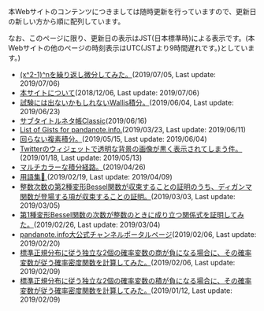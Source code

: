 本Webサイトのコンテンツにつきましては随時更新を行っていますので、更新日の新しい方から順に配列しています。

なお、このページに限り、更新日の表示はJST(日本標準時)による表示です。(本Webサイトの他のページの時刻表示はUTC(JSTより9時間遅れです。)としています。)
* [(x^2-1)^nを繰り返し微分してみた。](https://sidestory.pandanote.info/xsquareminusone_diff.html)(2019/07/05, Last update: 2019/07/06)
* [本サイトについて](https://sidestory.pandanote.info/about/index.html)(2018/12/06, Last update: 2019/07/06)
* [試験には出ないかもしれないWallis積分。](https://sidestory.pandanote.info/4591bis.html)(2019/06/04, Last update: 2019/06/23)
* [サブタイトルネタ帳Classic](https://sidestory.pandanote.info/catchphraseclassic.html)(2019/06/16)
* [List of Gists for pandanote.info.](https://sidestory.pandanote.info/listofgists.html)(2019/03/23, Last update: 2019/06/11)
* [回らない複素積分。](https://sidestory.pandanote.info/4431bis.html)(2019/05/15, Last update: 2019/06/04)
* [Twitterのウィジェットで透明な背景の画像が黒く表示されてしまう件。](https://sidestory.pandanote.info/transparency_on_twitter.html)(2019/01/18, Last update: 2019/05/13)
* [マルチカラーな積分経路。](https://sidestory.pandanote.info/4310bis.html)(2019/04/26)
* [用語集📒 ](https://sidestory.pandanote.info/glossary.html)(2019/02/19, Last update: 2019/04/09)
* [整数次数の第2種変形Bessel関数が収束することの証明のうち、ディガンマ関数が登場する項が収束することの証明。](https://sidestory.pandanote.info/4022bis.html)(2019/03/03, Last update: 2019/03/05)
* [第1種変形Bessel関数の次数が整数のときに成り立つ関係式を証明してみた。](https://sidestory.pandanote.info/mbf1.html)(2019/02/26, Last update: 2019/03/04)
* [pandanote.info大公式チャンネルポータルページ](https://sidestory.pandanote.info/youtube.html)(2019/02/06, Last update: 2019/02/20)
* [標準正規分布に従う独立な2個の確率変数の商が負になる場合に、その確率変数が従う確率密度関数を計算してみた。](https://sidestory.pandanote.info/3810bis.html)(2019/02/06, Last update: 2019/02/09)
* [標準正規分布に従う独立な2個の確率変数の積が負になる場合に、その確率変数が従う確率密度関数を計算してみた。](https://sidestory.pandanote.info/3657bis.html)(2019/01/12, Last update: 2019/02/09)
